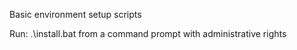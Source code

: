 Basic environment setup scripts

Run: .\install.bat from a command prompt with administrative rights

